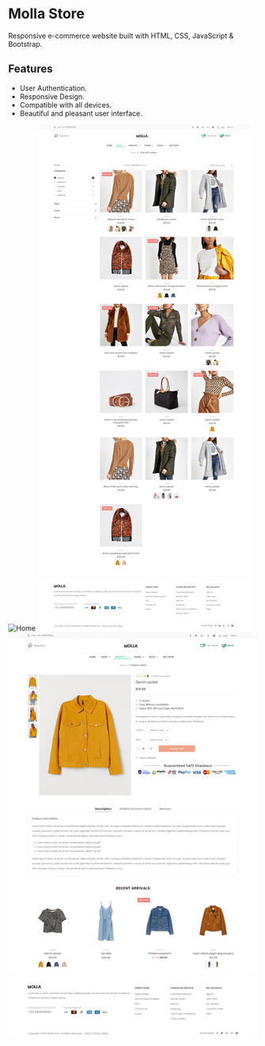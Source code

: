 # Molla Store

Responsive e-commerce website built with HTML, CSS, JavaScript &amp; Bootstrap.

## Features

- User Authentication.
- Responsive Design.
- Compatible with all devices.
- Beautiful and pleasant user interface.

![Home](githubutils/home.png)
![Shop](githubutils/shop.png)
![Product](githubutils/product.png)


